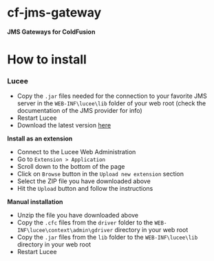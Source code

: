 # cf-jms-gateway

__JMS Gateways for ColdFusion__

# How to install

### Lucee

* Copy the `.jar` files needed for the connection to your favorite JMS server in the `WEB-INF\lucee\lib` folder of your web root (check the documentation of the JMS provider for info)
* Restart Lucee
* Download the latest version [here](https://github.com/jbvanzuylen/cf-jms-gateway/releases/download/v0.2.0/cf-jms-gateway-lucee-ext.zip)

__Install as an extension__

* Connect to the Lucee Web Administration
* Go to `Extension > Application`
* Scroll down to the bottom of the page
* Click on `Browse` button in the `Upload new extension` section
* Select the ZIP file you have downloaded above
* Hit the `Upload` button and follow the instructions

__Manual installation__

* Unzip the file you have downloaded above
* Copy the `.cfc` files from the `driver` folder to the `WEB-INF\lucee\context\admin\gdriver` directory in your web root
* Copy the `.jar` files from the `lib` folder to the `WEB-INF\lucee\lib` directory in your web root
* Restart Lucee
